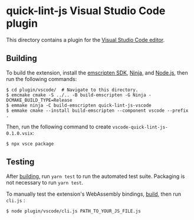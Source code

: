 # quick-lint-js Visual Studio Code plugin

This directory contains a plugin for the [Visual Studio Code
editor][VisualStudioCode].

## Building

To build the extension, install the [emscripten SDK][emscripten-sdk], [Ninja][],
and [Node.js][], then run the following commands:

    $ cd plugin/vscode/  # Navigate to this directory.
    $ emcmake cmake -S ../.. -B build-emscripten -G Ninja -DCMAKE_BUILD_TYPE=Release
    $ emmake ninja -C build-emscripten quick-lint-js-vscode
    $ emmake cmake --install build-emscripten --component vscode --prefix .

Then, run the following command to create `vscode-quick-lint-js-0.1.0.vsix`:

    $ npx vsce package

## Testing

After [building](#Building), run `yarn test` to run the automated test suite.
Packaging is not necessary to run `yarn test`.

To manually test the extension's WebAssembly bindings, [build](#Building), then
run `cli.js` :

    $ node plugin/vscode/cli.js PATH_TO_YOUR_JS_FILE.js

[Ninja]: https://ninja-build.org/
[Node.js]: https://nodejs.org/
[VisualStudioCode]: https://code.visualstudio.com/
[emscripten-sdk]: https://emscripten.org/docs/getting_started/downloads.html
